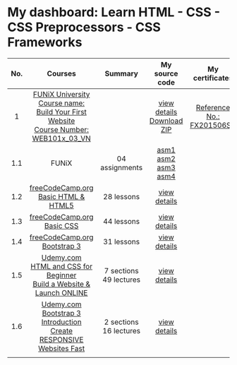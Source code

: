 # My dashboard: Learn HTML - CSS - CSS Preprocessors - CSS Frameworks

| No. | Courses | Summary | My source code | My certificates |
|:---:|:---:|:---:|:---:|:---:|
| 1 | [FUNiX University](https://courses.funix.edu.vn/)<br>[Course name: Build Your First Website<br>Course Number: WEB101x_03_VN](https://courses.funix.edu.vn/courses/course-v1:FUNiX+WEB101x_03_VN+2019_T7/about) |  | [view details](https://github.com/binhbdn/learn-html-css/tree/master/01-funix-web101x)<br>[Download ZIP](https://github.com/binhbdn/learn-html-css/archive/master.zip) | [Reference No.:<br>FX201506SC](https://drive.google.com/drive/folders/1tOUJf-KRv7whju1lX2pBv6cPtEWioArn?usp=sharing) |
| 1.1 | FUNiX | 04 assignments | [asm1](https://github.com/binhbdn/learn-html-css/tree/master/01-funix-web101x/asm1) [asm2](https://github.com/binhbdn/learn-html-css/tree/master/01-funix-web101x/asm2)<br>[asm3](https://github.com/binhbdn/learn-html-css/tree/master/01-funix-web101x/asm3) [asm4](https://github.com/binhbdn/learn-html-css/tree/master/01-funix-web101x/asm4) |  |
| 1.2 | [freeCodeCamp.org<br>Basic HTML & HTML5](https://www.freecodecamp.org/learn/responsive-web-design/basic-html-and-html5/) | 28 lessons | [view details](https://github.com/binhbdn/learn-html-css/tree/master/01-funix-web101x/lab1-freeCodeCamp-html) |  |
| 1.3 | [freeCodeCamp.org<br>Basic CSS](https://www.freecodecamp.org/learn/responsive-web-design/basic-css/) | 44 lessons | [view details](https://github.com/binhbdn/learn-html-css/tree/master/01-funix-web101x/lab2-freeCodeCamp-css) |  |
| 1.4 | [freeCodeCamp.org<br>Bootstrap 3](https://www.freecodecamp.org/learn/front-end-libraries/bootstrap/) | 31 lessons | [view details](https://github.com/binhbdn/learn-html-css/tree/master/01-funix-web101x/lab3-freeCodeCamp-bootstrap) |  |
| 1.5 | [Udemy.com<br>HTML and CSS for Beginner<br>Build a Website & Launch ONLINE](https://www.udemy.com/course/html-and-css-for-beginners-crash-course-learn-fast-easy/) | 7 sections<br>49 lectures | [view details](https://github.com/binhbdn/learn-html-css/tree/master/01-funix-web101x/video1-udemy-html-css) |  |
| 1.6 | [Udemy.com<br>Bootstrap 3 Introduction<br>Create RESPONSIVE Websites Fast](https://www.udemy.com/course/bootstrap-3-introduction-make-responsive-websites-fast/) | 2 sections<br>16 lectures | [view details](https://github.com/binhbdn/learn-html-css/tree/master/01-funix-web101x/video2-udemy-bootstrap3) |  |
|  |  |  |  |  |